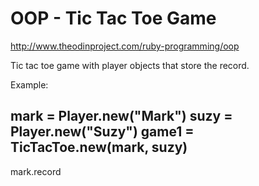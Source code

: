 # OOP  -  Tic Tac Toe Game

http://www.theodinproject.com/ruby-programming/oop

Tic tac toe game with player objects that store the record.


Example:

mark = Player.new("Mark")
suzy = Player.new("Suzy")
game1 = TicTacToe.new(mark, suzy)
----
mark.record